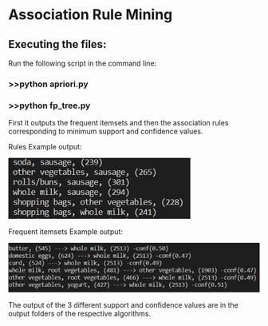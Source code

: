 # Association Rule Mining
 
## Executing the files:

Run the following script in the command line:
### >>python apriori.py
### >>python fp_tree.py

First it outputs the frequent itemsets and then the association rules corresponding to minimum support and confidence values.

Rules Example output:

<img src='ap1.png' />

Frequent itemsets Example output:

<img src='ap2.png' />

The output of the 3 different support and confidence values are in the output folders of the respective algorithms.